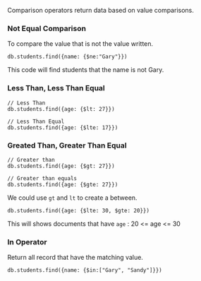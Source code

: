 Comparison operators return data based on value comparisons.
### Not Equal Comparison
To compare the value that is not the value written.
```
db.students.find({name: {$ne:"Gary"}})
```
This code will find students that the name is not Gary.
### Less Than, Less Than Equal
```
// Less Than
db.students.find({age: {$lt: 27}})

// Less Than Equal
db.students.find({age: {$lte: 17}})
```
### Greated Than, Greater Than Equal
```
// Greater than
db.students.find({age: {$gt: 27}})

// Greater than equals
db.students.find({age: {$gte: 27}})
```

We could use `gt` and `lt` to create a between.
```
db.students.find({age: {$lte: 30, $gte: 20}})
```
This will shows documents that have `age` : 20 <= age <= 30

### In Operator
Return all record that have the matching value.
```
db.students.find({name: {$in:["Gary", "Sandy"]}})
```

